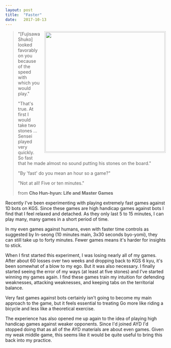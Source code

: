 ```yaml
---
layout: post
title:  "Faster"
date:   2017-10-13
---
```


<image width="375" style="float: right; margin-left: 1em; border: 1px
solid #cccccc; padding: 2px; margin-bottom: 1em;"
src="http://swannodette.github.io/baduk/assets/images/fast.png"></image>

> "[Fujisawa Shuko] looked favorably on you because of the speed with which
> you would play."
>
> "That's true. At first I would take two stones ... 
> Sensei played very quickly. So fast that he made almost no
> sound putting his stones on the board."
>
> "By 'fast' do you mean an hour so a game?"
>
> "Not at all! Five or ten minutes."
>
> from **Cho Hun-hyun: Life and Master Games**

Recently I've been experimenting with playing extremely fast
games against 1D bots on KGS. Since these games are high handicap
games against bots I find that I feel relaxed and detached. As they
only last 5 to 15 minutes, I can play many, many games in a
short period of time.

In my even games against humans, even with faster time controls as
suggested by In-seong (10 minutes main, 3x30 seconds byo-yomi), they
can still take up to forty minutes. Fewer games means it's harder for
insights to stick.

When I first started this experiment, I was losing nearly all of my
games. After about 60 losses over two weeks and dropping back to KGS 6
kyu, it's been somewhat of a blow to my ego. But it was also
necessary. I finally started seeing the error of my ways (at least
at five stones) and I've started winning my games again. I find these
games train my intuition for defending weaknesses, attacking
weaknesses, and keeping tabs on the territorial balance.

Very fast games against bots certainly isn't going to become my main
approach to the game, but it feels essential to treating Go more like
riding a bicycle and less like a theoretical exercise.

The experience has also opened me up again to the idea of playing high
handicap games against weaker opponents. Since I'd joined AYD I'd
stopped doing that as all of the AYD materials are about even
games. Given my weak middle game, this seems like it would be quite
useful to bring this back into my practice.
